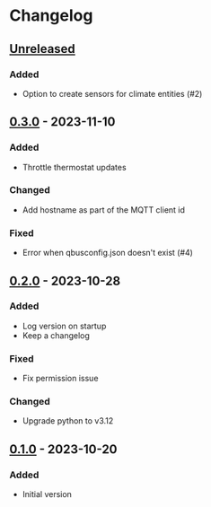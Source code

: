 # Changelog

## [Unreleased]

### Added

- Option to create sensors for climate entities (#2)


## [0.3.0] - 2023-11-10

### Added

- Throttle thermostat updates

### Changed

- Add hostname as part of the MQTT client id

### Fixed

- Error when qbusconfig.json doesn't exist (#4)


## [0.2.0] - 2023-10-28

### Added

- Log version on startup
- Keep a changelog

### Fixed

- Fix permission issue

### Changed

- Upgrade python to v3.12


## [0.1.0] - 2023-10-20

### Added

- Initial version



[Unreleased]: https://github.com/thomasddn/qbha/compare/v0.3.0...HEAD
[0.3.0]: https://github.com/thomasddn/qbha/compare/v0.2.0...v0.3.0
[0.2.0]: https://github.com/thomasddn/qbha/compare/v0.1.0...v0.2.0
[0.1.0]: https://github.com/thomasddn/qbha/releases/tag/v0.1.0
